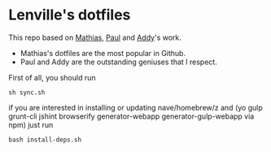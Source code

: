 Lenville's dotfiles
========

This repo based on [Mathias](https://github.com/mathiasbynens/dotfiles), [Paul](https://github.com/paulirish/dotfiles) and [Addy](https://github.com/addyosmani/dotfiles)'s work.

 - Mathias's dotfiles are the most popular in Github.
 - Paul and Addy are the outstanding geniuses that I respect.



First of all, you should run
```shell
sh sync.sh
```

if you are interested in installing or updating nave/homebrew/z and (yo gulp grunt-cli jshint browserify generator-webapp generator-gulp-webapp via npm) just run
```shell
bash install-deps.sh
```